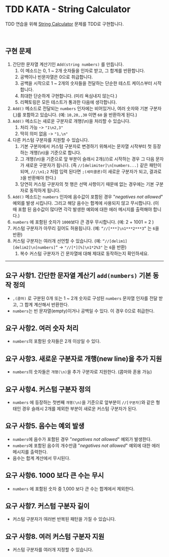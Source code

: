 # TDD KATA - String Calculator

TDD 연습을 위해 [String Calculator](http://osherove.com/tdd-kata-1/) 문제를 TDD로 구현합니다.

<br>

## 구현 문제
1. 간단한 문자열 계산기인 `Add(string numbers)` 를 만듭니다.
	1. 이 메소드는 0, 1 ~ 2개 숫자들을 인자로 받고, 그 합계를 반환합니다.
	2. 공백이나 빈문자열은 0으로 취급합니다.
	3. 공백을 시작으로 1 ~ 2개의 숫자들을 전달하는 단순한 테스트 케이스부터 시작합니다.
	4. 최대한 단순하게 구현합니다. (미리 욕심내지 않는다.)
	5. 리펙토링은 모든 테스트가 통과한 다음에 생각합니다.
2. `Add()` 메소드로 전달되는 `numbers` 인자에는 비어있거나, 여러 숫자와 기본 구분자(,)를 포함하고 있습니다.
(예: `10,20,,30` 이면 `60` 을 반환하게 된다.)
3. `Add()` 메소드는 새로운 구분자로 개행(\n)을 처리할 수 있습니다.
	1. 처리 가능 -> `"1\n2,3"`  
	2. 딱히 의미 없음 -> `"1,\n"`
4. 다른 커스텀 구분자를 지원할 수 있습니다.
	1. 기본 구분자에서 커스텀 구분자로 변경하기 위해서는 문자열 시작부터 첫 등장하는 개행(\n)을 기준으로 합니다. 
	2. 그 개행(\n)을 기준으로 앞 부분이 슬래시 2개(//)로 시작하는 경우 그 다음 문자가 새로운 구분자가 됩니다.
       (즉 `//[delimiter]\n[numbers...]` 같은 패턴이 되며, `//;\n1;2` 처럼 입력 된다면 `;(세미콜론)`이 새로운 구분자가 되고, 결과로 `3`을 반환해야 한다.)
	3. 당연히 커스텀 구분자의 첫 행은 선택 사항이기 때문에 없는 경우에는 기본 구분자로 동작하게 됩니다.
5. `Add()` 메소드는 `numbers` 인자에 음수값이 포함된 경우 "_negatives not allowed_" 예외를 발생 시킵니다. 그리고  해당 음수는 합계에 사용되지 않고 무시합니다.
(이 때 포함 된 음수값이 많다면 각각 발생한 예외에 대한 에러 메시지를 출력해야 합니다.)
6. `numbers` 에 포함된 숫자가 `1000`보다 큰 경우 무시합니다. (예: 2 + 1001 = 2 )
7. 커스텀 구분자가 아무리 길어도 허용됩니다. (예: `“//[***]\n1***2***3”` 는 `6`을 반환)
8. 커스텀 구분자는 여러개 선언할 수 있습니다.  (예: `“//[delim1][delim2]\n[numbers]”` -> `"//[*][%]\n1*2%3"`  는 `6`을 반환)
	1. 복수 커스텀 구분자가 긴 문자열에 대해 제대로 동작하는지 확인하세요.

----

## 요구 사항1. 간단한 문자열 계산기 `add(numbers)` 기본 동작 정의
- `,(콤마)` 로 구분된 0개 또는 1 ~ 2개 숫자로 구성된 `numbers` 문자열 인자를 전달 받고, 그 합계 계산해서 반환한다.
- `numbers`는 빈 문자열(empty)이거나 공백일 수 있다. 이 경우 0으로 취급한다.

## 요구 사항2. 여러 숫자 처리
- `numbers`의 포함된 숫자들은 2개 이상일 수 있다.

## 요구 사항3. 새로운 구분자로 개행(new line)을 추가 지원
- `numbers`의 숫자들은 `개행(\n)`을 추가 구분자로 지원한다. (콤마와 혼용 가능)

## 요구 사항4. 커스텀 구분자 정의
- `numbers` 에 등장하는 첫번째 `개행(\n)`을 기준으로 앞부분이 `//[구분자]`와 같은 형태인 경우 슬래시 2개를 제외한 부분이 새로운 커스텀 구분자가 된다.


## 요구 사항5. 음수는 예외 발생
- `numbers`에 음수가 포함된 경우 "_negatives not allowed_" 예외가 발생한다.
- `numbers`에 포함된 음수의 개수만큼 "_negatives not allowed_" 예외에 대한 에러 메시지를 출력한다.
- 음수는 합계 계산에서 무시된다.

## 요구 사항6. 1000 보다 큰 수는 무시
- `numbers` 에 포함된 숫자 중 1,000 보다 큰 수는 합계에서 제외한다.

## 요구 사항7. 커스텀 구분자 길이
- 커스텀 구분자가 여러번 반복된 패턴을 가질 수 있습니다. 

## 요구 사항8. 여러 커스텀 구분자 지원
- 커스텀 구분자를 여러개 지정할 수 있습니다.
